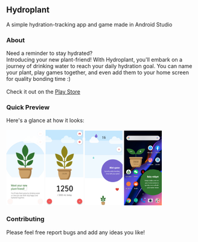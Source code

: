 ## Hydroplant
A simple hydration-tracking app and game made in Android Studio

### About
Need a reminder to stay hydrated? <br />
Introducing your new plant-friend! With Hydroplant, you'll embark on a journey of drinking water to reach your daily hydration goal. 
You can name your plant, play games together, and even add them to your home screen for quality bonding time :)
<br /><br />
Check it out on the [Play Store](https://play.google.com/store/apps/details?id=gracegao.hydroplant)

### Quick Preview
Here's a glance at how it looks:<br /><br />
<img src="screenshots/1.png" alt="Onboarding Screenshot" width="100px"/>
<img src="screenshots/2.png" alt="Home Screenshot" width="100px"/>
<img src="screenshots/3.png" alt="Game Screenshot" width="100px"/>
<img src="screenshots/4.png" alt="Widget Screenshot" width="100px"/>

### Contributing
Please feel free report bugs and add any ideas you like!
